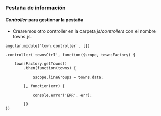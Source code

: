 ### Pestaña de información
#### *Controller* para gestionar la pestaña

- Crearemos otro controller en la carpeta *js/controllers* con el nombre towns.js.

```
angular.module('town.controller', [])

.controller('townsCtrl', function($scope, townsFactory) {

    townsFactory.getTowns()
        .then(function(towns) {

            $scope.lineGroups = towns.data;

        }, function(err) {

            console.error('ERR', err);

        })
})
```
